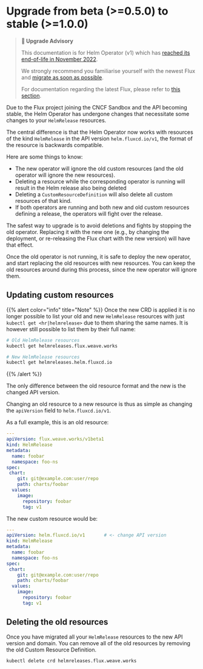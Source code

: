 # Upgrade from beta (>=0.5.0) to stable (>=1.0.0)

> **🛑 Upgrade Advisory**
>
> This documentation is for Helm Operator (v1) which has [reached its end-of-life in November 2022](https://fluxcd.io/blog/2022/10/september-2022-update/#flux-legacy-v1-retirement-plan).
>
> We strongly recommend you familiarise yourself with the newest Flux and [migrate as soon as possible](https://fluxcd.io/flux/migration/).
>
> For documentation regarding the latest Flux, please refer to [this section](https://fluxcd.io/flux/).

Due to the Flux project joining the CNCF Sandbox and the API
becoming stable, the Helm Operator has undergone changes that
necessitate some changes to your `HelmRelease` resources.

The central difference is that the Helm Operator now works with
resources of the kind `HelmRelease` in the API version
`helm.fluxcd.io/v1`, the format of the resource is backwards
compatible.

Here are some things to know:

- The new operator will ignore the old custom resources (and the old
  operator will ignore the new resources).
- Deleting a resource while the corresponding operator is running
  will result in the Helm release also being deleted
- Deleting a `CustomResourceDefinition` will also delete all
  custom resources of that kind.
- If both operators are running and both new and old custom resources
  defining a release, the operators will fight over the release.
  
The safest way to upgrade is to avoid deletions and fights by stopping
the old operator. Replacing it with the new one (e.g., by changing the
deployment, or re-releasing the Flux chart with the new version) will
have that effect.

Once the old operator is not running, it is safe to deploy the new
operator, and start replacing the old resources with new
resources. You can keep the old resources around during this process,
since the new operator will ignore them.

## Updating custom resources

{{% alert color="info" title="Note" %}}
Once the new CRD is applied it is no longer possible to list your old
and new `HelmRelease` resources with just
`kubectl get <hr|helmrelease>` due to them sharing the same names. It
is however still possible to list them by their full name:

```sh
# Old HelmRelease resources
kubectl get helmreleases.flux.weave.works

# New HelmRelease resources
kubectl get helmreleases.helm.fluxcd.io
```

{{% /alert %}}

The only difference between the old resource format and the new is
the changed API version.

Changing an old resource to a new resource is thus as simple as
changing the `apiVersion` field to `helm.fluxcd.io/v1`.

As a full example, this is an old resource:

```yaml
---
apiVersion: flux.weave.works/v1beta1
kind: HelmRelease
metadata:
  name: foobar
  namespace: foo-ns
spec:
 chart:
    git: git@example.com:user/repo
    path: charts/foobar
  values:
    image:
      repository: foobar
      tag: v1
```

The new custom resource would be:

```yaml
---
apiVersion: helm.fluxcd.io/v1       # <- change API version
kind: HelmRelease
metadata:
  name: foobar
  namespace: foo-ns
spec:
 chart:
    git: git@example.com:user/repo
    path: charts/foobar
  values:
    image:
      repository: foobar
      tag: v1
```

## Deleting the old resources

Once you have migrated all your `HelmRelease` resources to the new API
version and domain. You can remove all of the old resources by removing
the old Custom Resource Definition.

```sh
kubectl delete crd helmreleases.flux.weave.works
```
